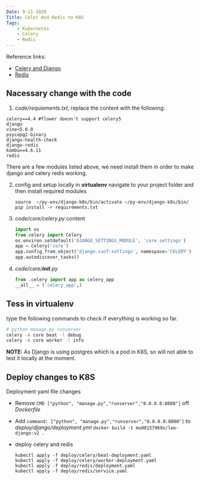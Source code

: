 ```yaml
---
Date: 9-11-2020
Title: Celer And Redis to K8S
Tags:
    - Kubernetes
    - Celery
    - Redis
---
```

Reference links:
* [Celery and Django](https://docs.celeryproject.org/en/stable/django/first-steps-with-django.html)
* [Redis](https://redis.io/)
## Nacessary change with the code
1.  *code/requiements.txt*, replace the content with the following:

```
celery==4.4 #flower doesn't support celery5
django
vine<5.0.0
psycopg2-binary
django-health-check
django-redis
kombu==4.6.11
redis
```    
There are a few modules listed above, we need install them in order to make django and celery redis working.



2. config and setup locally in **virtualenv**
    navigate to your project folder and then install required modules
     ```
     source  ~/py-env/django-k8s/bin/activate ~/py-env/django-k8s/bin/
     pip install -r requirements.txt
     ```
3.  *code/core/celery.py* content

    ``` python
    import os
    from celery import Celery
    os.environ.setdefault('DJANGO_SETTINGS_MODULE', 'core.settings')
    app = Celery('core')
    app.config_from_object('django.conf:settings', namespace='CELERY')
    app.autodiscover_tasks()
    ```
4. *code/core/__init__.py* 
        
    ``` python
    from .celery import app as celery_app
    __all__ = ('celery_app',)
    ```    
## Tess in virtualenv 
type the following commands to check if everything is working so far.
``` bash
# python manage.py runserver
celery -A core beat -l debug
celery -A core worker -l info
```
**NOTE:** As Django is using postgres which is a pod in K8S, so will not able to test it locally at the moment. 


## Deploy changes to K8S

Deployment yaml file changes
* Remove `CMD ["python", "manage.py","runserver","0.0.0.0:8000"]` off *Dockerfile*
* Add `command: ["python", "manage.py","runserver","0.0.0.0:8000"]` to *deploy/django/deployment.yml* 
`docker build -t mu00157969x/leo-django:v2 .`

* deploy celery and redis

    ```
    kubectl apply -f deploy/celery/beat-deployment.yaml 
    kubectl apply -f deploy/celery/worker-deployment.yaml 
    kubectl apply -f deploy/redis/deployment.yaml 
    kubectl apply -f deploy/redis/service.yaml  
    ```
